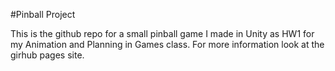 #Pinball Project

This is the github repo for a small pinball game I made in Unity as HW1 for my Animation and Planning in Games class. For more information look at the girhub pages site.
